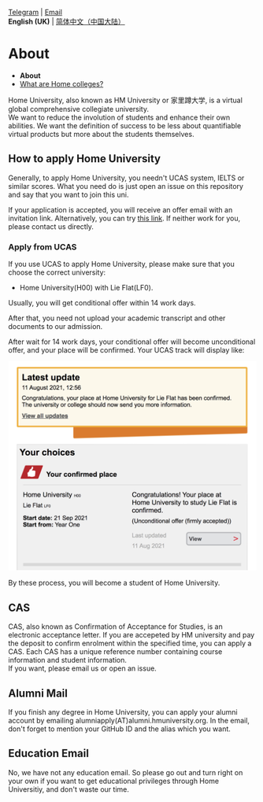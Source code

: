 [Telegram](https://t.me/hmuni) | [Email](mailto:admin@alumni.hmuniversity.org)  
**English (UK)** | [简体中文（中国大陆）](README-zh-cn.md)

# About

- **About**
- [What are Home colleges?](Colleges.md)

Home University, also known as HM University or 家里蹲大学, is a virtual global comprehensive collegiate university.  
We want to reduce the involution of students and enhance their own abilities.
We want the definition of success to be less about quantifiable virtual products but more about the students themselves.

## How to apply Home University

Generally, to apply Home University, you needn't UCAS system, IELTS or similar scores.
What you need do is just open an issue on this repository and say that you want to join this uni.

If your application is accepted, you will receive an offer email with an invitation link.
Alternatively, you can try [this link](https://github.com/orgs/HMUniversity/invitation?via_email=1).
If neither work for you, please contact us directly.

### Apply from UCAS

If you use UCAS to apply Home University, please make sure that you choose the correct university:

- Home University(H00) with Lie Flat(LF0).

Usually, you will get conditional offer within 14 work days.

After that, you need not upload your academic transcript and other documents to our admission.

After wait for 14 work days, your conditional offer will become unconditional offer, and your place will be confirmed. Your UCAS track will display like:

![](image/ucas-track.png)

By these process, you will become a student of Home University.

## CAS

CAS, also known as Confirmation of Acceptance for Studies, is an electronic acceptance letter.
If you are accepeted by HM university and pay the deposit to confirm enrolment within the specified time, you can apply a CAS.
Each CAS has a unique reference number containing course information and student information.  
If you want, please email us or open an issue.

## Alumni Mail

If you finish any degree in Home University, you can apply your alumni account by emailing alumniapply(AT)alumni.hmuniversity.org.
In the email, don't forget to mention your GitHub ID and the alias which you want.

## Education Email

No, we have not any education email. So please go out and turn right on your own if you want to get educational privileges through Home Universitiy, and don't waste our time.
